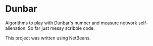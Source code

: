 # Dunbar
Algorithms to play with Dunbar's number and measure network self-alienation.  So far just messy scribble code.

This project was written using NetBeans.  
